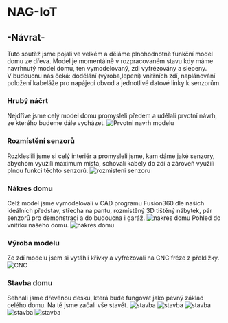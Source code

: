 # NAG-IoT
## -Návrat-

Tuto soutěž jsme pojali ve velkém a děláme plnohodnotně funkční model domu ze dřeva.
Model je momentálně v rozpracovaném stavu kdy máme navrhnutý model domu, ten vymodelovaný, zdi vyfrézovány a slepeny. <br />
V budoucnu nás čeká: dodělání (výroba,lepení) vnitřních zdí, naplánování položení kabeláže pro napájecí obvod a jednotlivé datové linky k senzorům.

### Hrubý náčrt
Nejdříve jsme celý model domu promysleli předem a udělali prvotní návrh, ze kterého budeme dále vycházet.
![Prvotni navrh modelu]( navrh.jpg)

### Rozmístění senzorů
Rozkleslili jsme si celý interiér a promysleli jsme, kam dáme jaké senzory, abychom využili maximum místa, schovali kabely do zdí a zároveň využili plnou funkci těchto senzorů.
![rozmisteni senzoru]( rozmisteni.png)

### Nákres domu
Celž model jsme vymodelovali v CAD programu Fusion360 dle našich ideálních představ, střecha na pantu, rozmístěný 3D tištěný nábytek, pár senzorů pro demonstraci a do budoucna i garáž.
![nakres domu]( nakres.png)
Pohled do vnitřku našeho domu.
![nakres domu]( nakres2.png)

### Výroba modelu
Ze zdí modelu jsem si vytáhli křivky a vyfrézovali na CNC fréze z překližky.
![CNC]( cnc.jpg)

### Stavba domu
Sehnali jsme dřevěnou desku, která bude fungovat jako pevný základ celého domu. Na té jsme začali vše stavět.
![stavba]( stavba0.jpg)
![stavba]( stavba1.jpg)
![stavba]( stavba3.jpg)
![stavba]( stavba4.jpg)
![stavba]( stavba5.jpg)